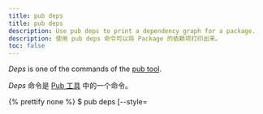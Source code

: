 ```yaml
---
title: pub deps
title: pub deps
description: Use pub deps to print a dependency graph for a package.
description: 使用 pub deps 命令可以将 Package 的依赖项打印出来。
toc: false
---
```


_Deps_ is one of the commands of the [pub tool](/tools/pub/cmd).

_Deps_ 命令是 [Pub 工具](/tools/pub/cmd) 中的一个命令。

{% prettify none %}
$ pub deps [--style=<style>]
{% endprettify %}

This command prints the dependency graph for a package.
The graph includes both the
[immediate dependencies](/tools/pub/glossary#immediate-dependency)
that the package uses (as specified in the pubspec), as well as the
[transitive dependencies](/tools/pub/glossary#transitive-dependency)
pulled in by the immediate dependencies.

该命令可以将 Package 的依赖图示打印输出到控制台。该图示中包括 Package 声明在 pubspec 文件中的 [直接依赖](/tools/pub/glossary#immediate-dependency) 以及这些直接依赖所依赖的 [间接依赖](/tools/pub/glossary#transitive-dependency)。

The dependency information is printed as a tree, a list, or a compact
list.

依赖信息将以树状、列表或者简洁列表的形式打印输出。

For example, the pubspec for the markdown_converter example specifies
the following dependencies:

例如，markdown_converter 这个示例的 pubspec 文件中声明了如下依赖信息：

{% prettify yaml %}
dependencies:
  barback: ^0.15.2
  markdown: ^0.7.2
{% endprettify %}

Here's an example of the `pub deps` output for markdown_converter:

当你执行 `pub deps` 命令时则会看到 markdown_converter 的依赖图示如下：

```terminal
$ pub deps
markdown_converter 0.0.0
|-- barback 0.15.2+6
|   |-- collection 1.1.2
|   |-- path 1.3.6
|   |-- pool 1.1.0
|   |   '-- stack_trace...
|   |-- source_span 1.2.0
|   |   '-- path...
|   '-- stack_trace 1.4.2
|       '-- path...
'-- markdown 0.7.2
```

## Options

## 选项

For options that apply to all pub commands, see
[Global options](/tools/pub/cmd#global-options).

你可以查阅 [全局选项](/tools/pub/cmd#global-options) 获取 Pub 命令所支持的命令选项。

`--style=<style>` or `-s <style>`
: Optional. How the output should be displayed. The options are:
`compact`, `tree`, or `list`. The default is tree.

`--style=<style>` 选项或 `-s <style>` 选项：可选的选项。用于指定依赖项打印输出的样式。共有 `简洁`、`树状` 和 `列表` 三种，默认是树状样式。

<aside class="alert alert-info" markdown="1">
*Problems?*
See [Troubleshooting Pub](/tools/pub/troubleshoot).

*有疑问？*
请查阅 [Pub 疑难协助](/tools/pub/troubleshoot)。
</aside>
